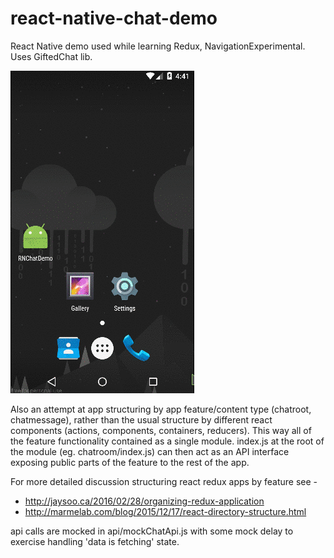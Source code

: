 # react-native-chat-demo
React Native demo used while learning Redux, NavigationExperimental. Uses GiftedChat lib.

![Screencast of navigating demo app](screencast.gif?raw=true "Screencast of functionality")

Also an attempt at app structuring by app feature/content type (chatroot, chatmessage), rather 
than the usual structure by different react components (actions, components, containers, reducers). 
This way all of the feature functionality contained as a single module. index.js at the root of 
the module (eg. chatroom/index.js) can then act as an API interface exposing public parts of 
the feature to the rest of the app.

For more detailed discussion structuring react redux apps by feature see -
* http://jaysoo.ca/2016/02/28/organizing-redux-application
* http://marmelab.com/blog/2015/12/17/react-directory-structure.html

api calls are mocked in api/mockChatApi.js with some mock delay to exercise handling
'data is fetching' state.
